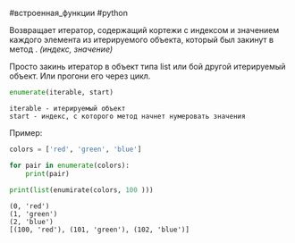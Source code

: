 #встроенная_функции #python

Возвращает итератор, содержащий кортежи с индексом и значением каждого элемента из итерируемого объекта, который был закинут в метод . *(индекс, значение)*

Просто закинь итератор в объект типа list или бой другой итерируемый объект. Или прогони его через цикл.
```python
enumerate(iterable, start)
```
	iterable - итерируемый объект
	start - индекс, с которого метод начнет нумеровать значения
Пример:
```python
colors = ['red', 'green', 'blue']

for pair in enumerate(colors):
	print(pair)
	
print(list(enumirate(colors, 100 )))
```
```
(0, 'red')
(1, 'green')
(2, 'blue')
[(100, 'red'), (101, 'green'), (102, 'blue')]
```